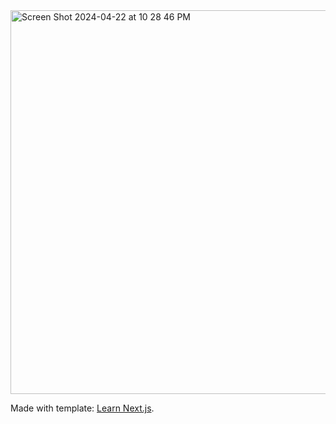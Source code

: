 
<img width="614" alt="Screen Shot 2024-04-22 at 10 28 46 PM" src="https://github.com/kalrich/nextjs_blog_458/assets/115668190/16205703-bfd6-45b8-a39d-bbc028fdf614">

Made with template: [Learn Next.js](https://nextjs.org/learn).
